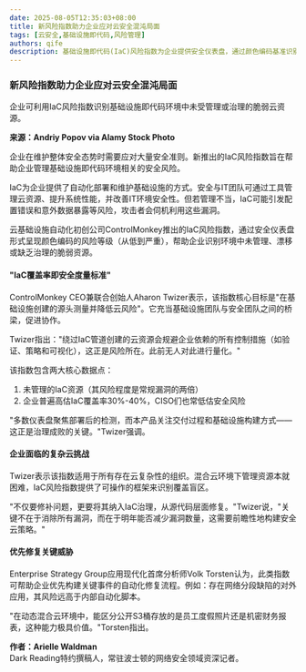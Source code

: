 ```yaml
---
date: 2025-08-05T12:35:03+08:00
title: 新风险指数助力企业应对云安全混沌局面
tags: [云安全,基础设施即代码,风险管理]
authors: qife
description: 基础设施即代码(IaC)风险指数为企业提供安全仪表盘，通过颜色编码基准识别未管理/漂移资源风险等级，帮助安全团队从源头治理云配置漏洞，构建前瞻性安全策略。
---  
```


### 新风险指数助力企业应对云安全混沌局面  

企业可利用IaC风险指数识别基础设施即代码环境中未受管理或治理的脆弱云资源。  

**来源：Andriy Popov via Alamy Stock Photo**  

企业在维护整体安全态势时需要应对大量安全准则。新推出的IaC风险指数旨在帮助企业管理基础设施即代码环境相关的安全风险。  

IaC为企业提供了自动化部署和维护基础设施的方式。安全与IT团队可通过工具管理云资源、提升系统性能，并改善IT环境安全性。但若管理不当，IaC可能引发配置错误和意外数据暴露等风险，攻击者会伺机利用这些漏洞。  

云基础设施自动化初创公司ControlMonkey推出的IaC风险指数，通过安全仪表盘形式呈现颜色编码的风险等级（从低到严重），帮助企业识别环境中未管理、漂移或缺乏治理的脆弱资源。  

#### "IaC覆盖率即安全度量标准"  

ControlMonkey CEO兼联合创始人Aharon Twizer表示，该指数核心目标是"在基础设施创建的源头测量并降低云风险"。它充当基础设施团队与安全团队之间的桥梁，促进协作。  

Twizer指出："绕过IaC管道创建的云资源会规避企业依赖的所有控制措施（如验证、策略和可视化），这正是风险所在。此前无人对此进行量化。"  

该指数包含两大核心数据点：  
1. 未管理的IaC资源（其风险程度是常规漏洞的两倍）  
2. 企业普遍高估IaC覆盖率30%-40%，CISO们也常低估安全风险  

"多数仪表盘聚焦部署后的检测，而本产品关注交付过程和基础设施构建方式——这正是治理成败的关键。"Twizer强调。  

#### 企业面临的复杂云挑战  

Twizer表示该指数适用于所有存在云复杂性的组织。混合云环境下管理资源本就困难，IaC风险指数提供了可操作的框架来识别覆盖盲区。  

"不仅要修补问题，更要将其纳入IaC治理，从源代码层面修复。"Twizer说，"关键不在于消除所有漏洞，而在于明年能否减少漏洞数量，这需要前瞻性地构建安全云策略。"  

#### 优先修复关键威胁  

Enterprise Strategy Group应用现代化首席分析师Volk Torsten认为，此类指数可帮助企业优先构建关键事件的自动化修复流程。例如：存在网络分段缺陷的对外应用，其风险远高于内部自动化脚本。  

"在动态混合云环境中，能区分公开S3桶存放的是员工度假照片还是机密财务报表，这种能力极具价值。"Torsten指出。  

**作者：Arielle Waldman**  
Dark Reading特约撰稿人，常驻波士顿的网络安全领域资深记者。